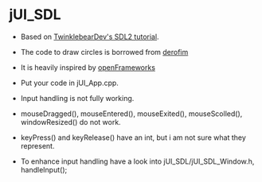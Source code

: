 # jUI_SDL

* Based on [TwinklebearDev's SDL2 tutorial](http://www.willusher.io/pages/sdl2/).
* The code to draw circles is borrowed from [derofim](https://gist.github.com/derofim/912cfc9161269336f722)
* It is heavily inspired by [openFrameworks](http://openframeworks.cc/)

* Put your code in jUI_App.cpp.
* Input handling is not fully working.
* mouseDragged(), mouseEntered(), mouseExited(), mouseScolled(), windowResized() do not work.
* keyPress() and keyRelease() have an int, but i am not sure what they represent.
* To enhance input handling have a look into jUI_SDL/jUI_SDL_Window.h, handleInput();

